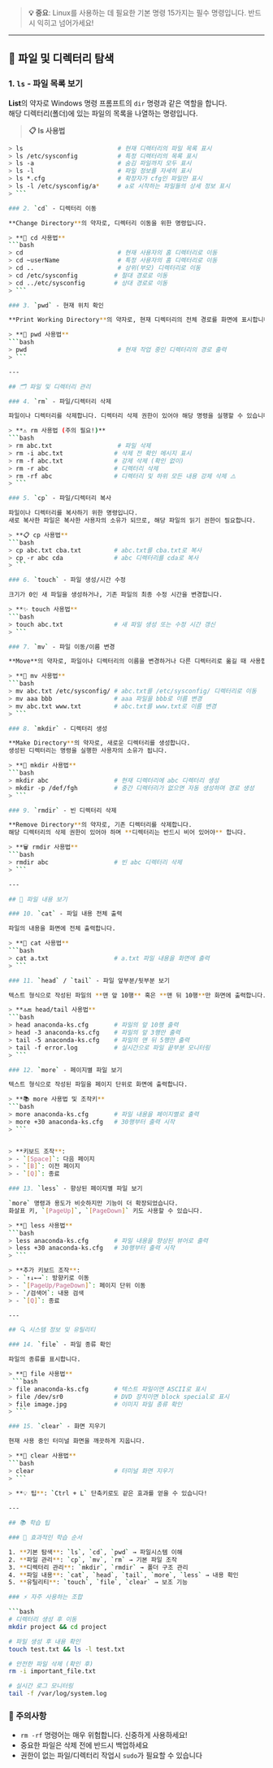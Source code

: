 
> **💡 중요**: Linux를 사용하는 데 필요한 기본 명령 15가지는 필수 명령입니다. 반드시 익히고 넘어가세요!
---

## 📁 파일 및 디렉터리 탐색

### 1. `ls` - 파일 목록 보기

**List**의 약자로 Windows 명령 프롬프트의 `dir` 명령과 같은 역할을 합니다.  
해당 디렉터리(폴더)에 있는 파일의 목록을 나열하는 명령입니다.

> **📋 ls 사용법**
```bash
> ls                          # 현재 디렉터리의 파일 목록 표시
> ls /etc/sysconfig           # 특정 디렉터리의 목록 표시  
> ls -a                       # 숨김 파일까지 모두 표시
> ls -l                       # 파일 정보를 자세히 표시
> ls *.cfg                    # 확장자가 cfg인 파일만 표시
> ls -l /etc/sysconfig/a*     # a로 시작하는 파일들의 상세 정보 표시
> ```

### 2. `cd` - 디렉터리 이동

**Change Directory**의 약자로, 디렉터리 이동을 위한 명령입니다.

> **🚀 cd 사용법**
```bash
> cd                          # 현재 사용자의 홈 디렉터리로 이동
> cd ~userName                # 특정 사용자의 홈 디렉터리로 이동
> cd ..                       # 상위(부모) 디렉터리로 이동
> cd /etc/sysconfig          # 절대 경로로 이동
> cd ../etc/sysconfig        # 상대 경로로 이동
> ```

### 3. `pwd` - 현재 위치 확인

**Print Working Directory**의 약자로, 현재 디렉터리의 전체 경로를 화면에 표시합니다.

> **📍 pwd 사용법**
```bash
> pwd                         # 현재 작업 중인 디렉터리의 경로 출력
> ```

---

## 🗂️ 파일 및 디렉터리 관리

### 4. `rm` - 파일/디렉터리 삭제

파일이나 디렉터리를 삭제합니다. 디렉터리 삭제 권한이 있어야 해당 명령을 실행할 수 있습니다.

> **⚠️ rm 사용법 (주의 필요!)**
```bash
> rm abc.txt                  # 파일 삭제
> rm -i abc.txt              # 삭제 전 확인 메시지 표시
> rm -f abc.txt              # 강제 삭제 (확인 없이)
> rm -r abc                  # 디렉터리 삭제
> rm -rf abc                 # 디렉터리 및 하위 모든 내용 강제 삭제 ⚠️
> ```

### 5. `cp` - 파일/디렉터리 복사

파일이나 디렉터리를 복사하기 위한 명령입니다.  
새로 복사한 파일은 복사한 사용자의 소유가 되므로, 해당 파일의 읽기 권한이 필요합니다.

> **📋 cp 사용법**
```bash
> cp abc.txt cba.txt         # abc.txt를 cba.txt로 복사
> cp -r abc cda              # abc 디렉터리를 cda로 복사
> ```

### 6. `touch` - 파일 생성/시간 수정

크기가 0인 새 파일을 생성하거나, 기존 파일의 최종 수정 시간을 변경합니다.

> **✨ touch 사용법** 
```bash
> touch abc.txt              # 새 파일 생성 또는 수정 시간 갱신
> ```

### 7. `mv` - 파일 이동/이름 변경

**Move**의 약자로, 파일이나 디렉터리의 이름을 변경하거나 다른 디렉터리로 옮길 때 사용합니다.

> **🔄 mv 사용법** 
```bash
> mv abc.txt /etc/sysconfig/ # abc.txt를 /etc/sysconfig/ 디렉터리로 이동
> mv aaa bbb                 # aaa 파일을 bbb로 이름 변경
> mv abc.txt www.txt         # abc.txt를 www.txt로 이름 변경
> ```

### 8. `mkdir` - 디렉터리 생성

**Make Directory**의 약자로, 새로운 디렉터리를 생성합니다.  
생성된 디렉터리는 명령을 실행한 사용자의 소유가 됩니다.

> **📁 mkdir 사용법**
```bash
> mkdir abc                  # 현재 디렉터리에 abc 디렉터리 생성
> mkdir -p /def/fgh          # 중간 디렉터리가 없으면 자동 생성하며 경로 생성
> ```

### 9. `rmdir` - 빈 디렉터리 삭제

**Remove Directory**의 약자로, 기존 디렉터리를 삭제합니다.  
해당 디렉터리의 삭제 권한이 있어야 하며 **디렉터리는 반드시 비어 있어야** 합니다.

> **🗑️ rmdir 사용법**
```bash
> rmdir abc                  # 빈 abc 디렉터리 삭제
> ```

---

## 📖 파일 내용 보기

### 10. `cat` - 파일 내용 전체 출력

파일의 내용을 화면에 전체 출력합니다.

> **📄 cat 사용법**
```bash
> cat a.txt                  # a.txt 파일 내용을 화면에 출력
> ```

### 11. `head` / `tail` - 파일 앞부분/뒷부분 보기

텍스트 형식으로 작성된 파일의 **맨 앞 10행** 혹은 **맨 뒤 10행**만 화면에 출력합니다.

> **🔝🔚 head/tail 사용법** 
```bash
> head anaconda-ks.cfg       # 파일의 앞 10행 출력
> head -3 anaconda-ks.cfg    # 파일의 앞 3행만 출력
> tail -5 anaconda-ks.cfg    # 파일의 맨 뒤 5행만 출력
> tail -f error.log          # 실시간으로 파일 끝부분 모니터링
> ```

### 12. `more` - 페이지별 파일 보기

텍스트 형식으로 작성된 파일을 페이지 단위로 화면에 출력합니다.

> **📚 more 사용법 및 조작키**
```bash
> more anaconda-ks.cfg       # 파일 내용을 페이지별로 출력
> more +30 anaconda-ks.cfg   # 30행부터 출력 시작
> ```


> **키보드 조작**:
> - `[Space]`: 다음 페이지
> - `[B]`: 이전 페이지
> - `[Q]`: 종료

### 13. `less` - 향상된 페이지별 파일 보기

`more` 명령과 용도가 비슷하지만 기능이 더 확장되었습니다.  
화살표 키, `[PageUp]`, `[PageDown]` 키도 사용할 수 있습니다.

> **📖 less 사용법**
```bash
> less anaconda-ks.cfg       # 파일 내용을 향상된 뷰어로 출력
> less +30 anaconda-ks.cfg   # 30행부터 출력 시작
> ```

> **추가 키보드 조작**: 
> - `↑↓←→`: 방향키로 이동
> - `[PageUp/PageDown]`: 페이지 단위 이동
> - `/검색어`: 내용 검색
> - `[Q]`: 종료

---

## 🔍 시스템 정보 및 유틸리티

### 14. `file` - 파일 종류 확인

파일의 종류를 표시합니다.

> **🔎 file 사용법**
 ```bash
> file anaconda-ks.cfg       # 텍스트 파일이면 ASCII로 표시
> file /dev/sr0              # DVD 장치이면 block special로 표시
> file image.jpg             # 이미지 파일 종류 확인
> ```

### 15. `clear` - 화면 지우기

현재 사용 중인 터미널 화면을 깨끗하게 지웁니다.

> **🧹 clear 사용법**
```bash
> clear                      # 터미널 화면 지우기
> ```
 
> **💡 팁**: `Ctrl + L` 단축키로도 같은 효과를 얻을 수 있습니다!

---

## 📚 학습 팁

### 🎯 효과적인 학습 순서

1. **기본 탐색**: `ls`, `cd`, `pwd` → 파일시스템 이해
2. **파일 관리**: `cp`, `mv`, `rm` → 기본 파일 조작
3. **디렉터리 관리**: `mkdir`, `rmdir` → 폴더 구조 관리
4. **파일 내용**: `cat`, `head`, `tail`, `more`, `less` → 내용 확인
5. **유틸리티**: `touch`, `file`, `clear` → 보조 기능

### ⚡ 자주 사용하는 조합

```bash
# 디렉터리 생성 후 이동
mkdir project && cd project

# 파일 생성 후 내용 확인
touch test.txt && ls -l test.txt

# 안전한 파일 삭제 (확인 후)
rm -i important_file.txt

# 실시간 로그 모니터링
tail -f /var/log/system.log
```

### 🚨 주의사항

- `rm -rf` 명령어는 매우 위험합니다. 신중하게 사용하세요!
- 중요한 파일은 삭제 전에 반드시 백업하세요
- 권한이 없는 파일/디렉터리 작업시 `sudo`가 필요할 수 있습니다
